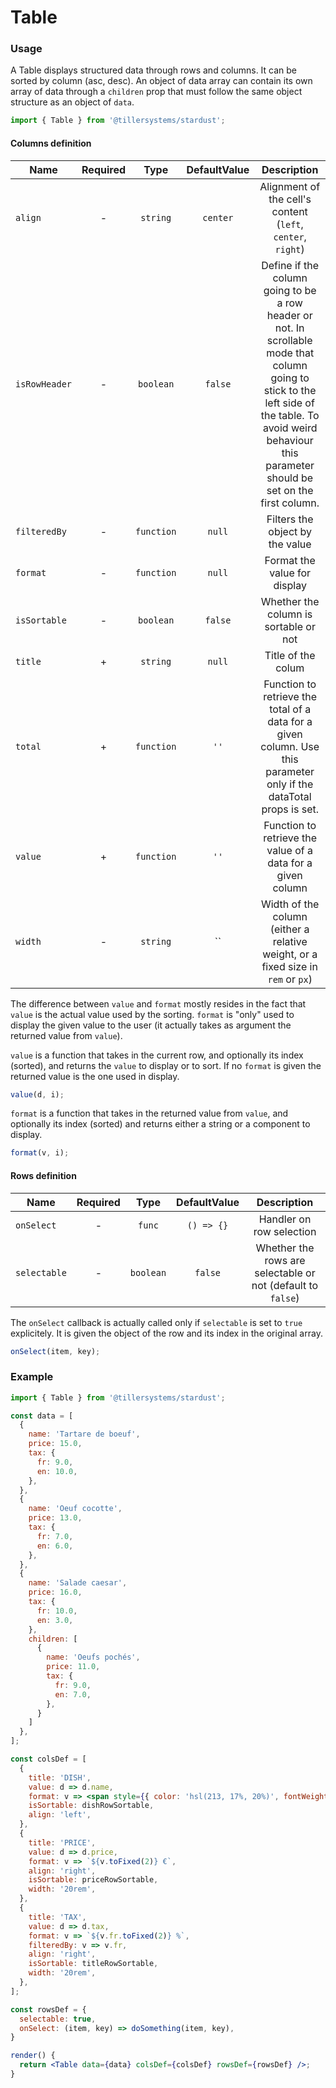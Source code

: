 # Table

### Usage

A Table displays structured data through rows and columns.
It can be sorted by column (asc, desc). An object of data array can contain its own array of data through a `children` prop
that must follow the same object structure as an object of `data`.

```jsx
import { Table } from '@tillersystems/stardust';
```

<!-- STORY -->

<!-- PROPS -->

#### Columns definition

| Name          | Required |    Type    | DefaultValue |                                                                                                  Description                                                                                                  |
| ------------- | :------: | :--------: | :----------: | :-----------------------------------------------------------------------------------------------------------------------------------------------------------------------------------------------------------: |
| `align`       |    -     |  `string`  |   `center`   |                                                                          Alignment of the cell's content (`left`, `center`, `right`)                                                                          |
| `isRowHeader` |    -     | `boolean`  |   `false`    | Define if the column going to be a row header or not. In scrollable mode that column going to stick to the left side of the table. To avoid weird behaviour this parameter should be set on the first column. |
| `filteredBy`  |    -     | `function` |    `null`    |                                                                                        Filters the object by the value                                                                                        |
| `format`      |    -     | `function` |    `null`    |                                                                                         Format the value for display                                                                                          |
| `isSortable`  |    -     | `boolean`  |   `false`    |                                                                                     Whether the column is sortable or not                                                                                     |
| `title`       |    +     |  `string`  |    `null`    |                                                                                              Title of the colum                                                                                               |
| `total`       |    +     | `function` |     `''`     |                                              Function to retrieve the total of a data for a given column. Use this parameter only if the dataTotal props is set.                                              |
| `value`       |    +     | `function` |     `''`     |                                                                          Function to retrieve the value of a data for a given column                                                                          |
| `width`       |    -     |  `string`  |      ``      |                                                               Width of the column (either a relative weight, or a fixed size in `rem` or `px`)                                                                |

The difference between `value` and `format` mostly resides in the fact that `value` is the actual
value used by the sorting. `format` is "only" used to display the given value to the user (it
actually takes as argument the returned value from `value`).

`value` is a function that takes in the current row, and optionally its index (sorted), and returns
the `value` to display or to sort. If no `format` is given the returned value is the one used in
display.

```js
value(d, i);
```

`format` is a function that takes in the returned value from `value`, and optionally its index
(sorted) and returns either a string or a component to display.

```js
format(v, i);
```

#### Rows definition

| Name         | Required |   Type    | DefaultValue |                         Description                         |
| ------------ | :------: | :-------: | :----------: | :---------------------------------------------------------: |
| `onSelect`   |    -     |  `func`   |  `() => {}`  |                  Handler on row selection                   |
| `selectable` |    -     | `boolean` |   `false`    | Whether the rows are selectable or not (default to `false`) |

The `onSelect` callback is actually called only if `selectable` is set to `true` explicitely. It is
given the object of the row and its index in the original array.

```js
onSelect(item, key);
```

### Example

```jsx
import { Table } from '@tillersystems/stardust';

const data = [
  {
    name: 'Tartare de boeuf',
    price: 15.0,
    tax: {
      fr: 9.0,
      en: 10.0,
    },
  },
  {
    name: 'Oeuf cocotte',
    price: 13.0,
    tax: {
      fr: 7.0,
      en: 6.0,
    },
  },
  {
    name: 'Salade caesar',
    price: 16.0,
    tax: {
      fr: 10.0,
      en: 3.0,
    },
    children: [
      {
        name: 'Oeufs pochés',
        price: 11.0,
        tax: {
          fr: 9.0,
          en: 7.0,
        },
      }
    ]
  },
];

const colsDef = [
  {
    title: 'DISH',
    value: d => d.name,
    format: v => <span style={{ color: 'hsl(213, 17%, 20%)', fontWeight: 600 }}>{v}</span>,
    isSortable: dishRowSortable,
    align: 'left',
  },
  {
    title: 'PRICE',
    value: d => d.price,
    format: v => `${v.toFixed(2)} €`,
    align: 'right',
    isSortable: priceRowSortable,
    width: '20rem',
  },
  {
    title: 'TAX',
    value: d => d.tax,
    format: v => `${v.fr.toFixed(2)} %`,
    filteredBy: v => v.fr,
    align: 'right',
    isSortable: titleRowSortable,
    width: '20rem',
  },
];

const rowsDef = {
  selectable: true,
  onSelect: (item, key) => doSomething(item, key),
}

render() {
  return <Table data={data} colsDef={colsDef} rowsDef={rowsDef} />;
}
```
